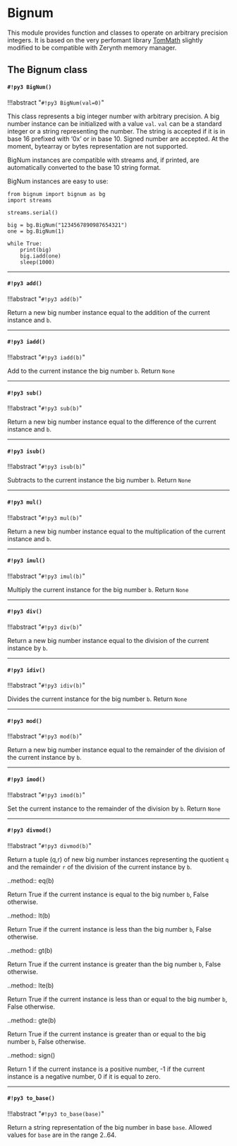 # Bignum

This module provides function and classes to operate on arbitrary precision integers.
It is based on the very perfomant library [TomMath](https://github.com/libtom/libtommath) slightly
modified to be compatible with Zerynth memory manager.

## The Bignum class



#### `#!py3 BigNum()`

!!!abstract "`#!py3 BigNum(val=0)`"

This class represents a big integer number with arbitrary precision. A big number instance can be initialized with
a value ```val```. ```val``` can be a standard integer or a string representing the number. The string is accepted if it is in base 16
prefixed with  ‘0x’ or in base 10. Signed number are accepted. At the moment, bytearray or bytes representation are not supported.

BigNum instances are compatible with streams and, if printed, are automatically converted to the base 10 string format.

BigNum instances are easy to use:

```
from bignum import bignum as bg
import streams

streams.serial()

big = bg.BigNum("1234567890987654321")
one = bg.BigNum(1)

while True:
    print(big)
    big.iadd(one)
    sleep(1000)
```


---
#### `#!py3 add()`

!!!abstract "`#!py3 add(b)`"

Return a new big number instance equal to the addition of the current instance and ```b```.


---
#### `#!py3 iadd()`

!!!abstract "`#!py3 iadd(b)`"

Add to the current instance the big number ```b```. Return `None`


---
#### `#!py3 sub()`

!!!abstract "`#!py3 sub(b)`"

Return a new big number instance equal to the difference of the current instance and ```b```.


---
#### `#!py3 isub()`

!!!abstract "`#!py3 isub(b)`"

Subtracts to the current instance the big number ```b```. Return `None`


---
#### `#!py3 mul()`

!!!abstract "`#!py3 mul(b)`"

Return a new big number instance equal to the multiplication of the current instance and ```b```.


---
#### `#!py3 imul()`

!!!abstract "`#!py3 imul(b)`"

Multiply the current instance for the big number ```b```. Return `None`


---
#### `#!py3 div()`

!!!abstract "`#!py3 div(b)`"

Return a new big number instance equal to the division of the current instance by ```b```.


---
#### `#!py3 idiv()`

!!!abstract "`#!py3 idiv(b)`"

Divides the current instance for the big number ```b```. Return `None`


---
#### `#!py3 mod()`

!!!abstract "`#!py3 mod(b)`"

Return a new big number instance equal to the remainder of the division of the current instance by ```b```.


---
#### `#!py3 imod()`

!!!abstract "`#!py3 imod(b)`"

Set the current instance to the remainder of the division by ```b```. Return `None`


---
#### `#!py3 divmod()`

!!!abstract "`#!py3 divmod(b)`"

Return a tuple (q,r) of new big number instances representing the quotient ```q``` and the remainder ```r``` of the division of the current instance by ```b```.

..method:: eq(b)

Return True if the current instance is equal to the big number ```b```, False otherwise.

..method:: lt(b)

Return True if the current instance is less than the big number ```b```, False otherwise.

..method:: gt(b)

Return True if the current instance is greater than the big number ```b```, False otherwise.

..method:: lte(b)

Return True if the current instance is less than or equal to the big number ```b```, False otherwise.

..method:: gte(b)

Return True if the current instance is greater than or equal to the big number ```b```, False otherwise.

..method:: sign()

Return 1 if the current instance is a positive number, -1 if the current instance is a negative number, 0 if it is equal to zero.


---
#### `#!py3 to_base()`

!!!abstract "`#!py3 to_base(base)`"

Return a string representation of the big number in base ```base```. Allowed values for ```base``` are in the range 2..64.
<!--stackedit_data:
eyJoaXN0b3J5IjpbNjg0MjYyMTEyLC0yMDc4NDUzODU5LDY4ND
I2MjExMl19
-->